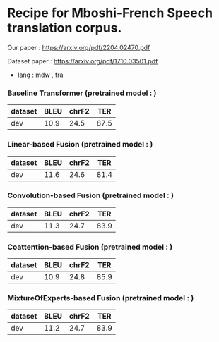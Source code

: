# Recipe for Mboshi-French Speech translation corpus.

Our paper : https://arxiv.org/pdf/2204.02470.pdf

Dataset paper : https://arxiv.org/pdf/1710.03501.pdf

- lang : mdw , fra

### Baseline Transformer (pretrained model : )
|dataset|BLEU|chrF2|TER|
|---|---|---|---|
|dev|10.9|24.5|87.5|

### Linear-based Fusion (pretrained model : )
|dataset|BLEU|chrF2|TER|
|---|---|---|---|
|dev|11.6|24.6|81.4|

### Convolution-based Fusion (pretrained model : )
|dataset|BLEU|chrF2|TER|
|---|---|---|---|
|dev|11.3|24.7|83.9|

### Coattention-based Fusion (pretrained model : )
|dataset|BLEU|chrF2|TER|
|---|---|---|---|
|dev|10.9|24.8|85.9|

### MixtureOfExperts-based Fusion (pretrained model : )
|dataset|BLEU|chrF2|TER|
|---|---|---|---|
|dev|11.2|24.7|83.9|
